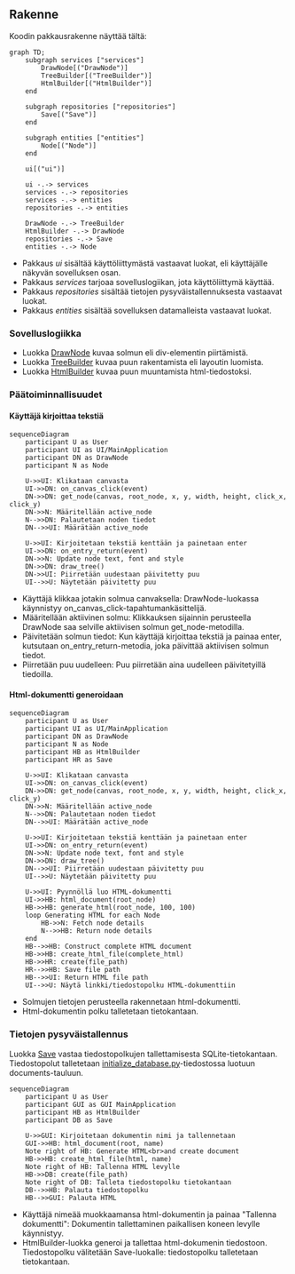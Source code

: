 ## Rakenne

Koodin pakkausrakenne näyttää tältä:

```mermaid
graph TD;
    subgraph services ["services"]
        DrawNode[("DrawNode")]
        TreeBuilder[("TreeBuilder")]
        HtmlBuilder[("HtmlBuilder")]
    end

    subgraph repositories ["repositories"]
        Save[("Save")]
    end

    subgraph entities ["entities"]
        Node[("Node")]
    end

    ui[("ui")]

    ui -.-> services
    services -.-> repositories
    services -.-> entities
    repositories -.-> entities

    DrawNode -.-> TreeBuilder
    HtmlBuilder -.-> DrawNode
    repositories -.-> Save
    entities -.-> Node

```

- Pakkaus _ui_ sisältää käyttöliittymästä vastaavat luokat, eli käyttäjälle näkyvän sovelluksen osan.
- Pakkaus _services_ tarjoaa sovelluslogiikan, jota käyttöliittymä käyttää.
- Pakkaus _repositories_ sisältää tietojen pysyväistallennuksesta vastaavat luokat.
- Pakkaus _entities_ sisältää sovelluksen datamalleista vastaavat luokat.

### Sovelluslogiikka

- Luokka [DrawNode](/src/services/draw_node.py) kuvaa solmun eli div-elementin piirtämistä.
- Luokka [TreeBuilder](/src/services/tree_builder.py) kuvaa puun rakentamista eli layoutin luomista.
- Luokka [HtmlBuilder](/src/services/html_builder.py) kuvaa puun muuntamista html-tiedostoksi.

### Päätoiminnallisuudet

#### Käyttäjä kirjoittaa tekstiä

```mermaid
sequenceDiagram
    participant U as User
    participant UI as UI/MainApplication
    participant DN as DrawNode
    participant N as Node

    U->>UI: Klikataan canvasta
    UI->>DN: on_canvas_click(event)
    DN->>DN: get_node(canvas, root_node, x, y, width, height, click_x, click_y)
    DN->>N: Määritellään active_node
    N-->>DN: Palautetaan noden tiedot
    DN-->>UI: Määrätään active_node

    U->>UI: Kirjoitetaan tekstiä kenttään ja painetaan enter
    UI->>DN: on_entry_return(event)
    DN->>N: Update node text, font and style
    DN->>DN: draw_tree()
    DN->>UI: Piirretään uudestaan päivitetty puu
    UI-->>U: Näytetään päivitetty puu
```

- Käyttäjä klikkaa jotakin solmua canvaksella: DrawNode-luokassa käynnistyy on_canvas_click-tapahtumankäsittelijä.
- Määritellään aktiivinen solmu: Klikkauksen sijainnin perusteella DrawNode saa selville aktiivisen solmun get_node-metodilla.
- Päivitetään solmun tiedot: Kun käyttäjä kirjoittaa tekstiä ja painaa enter, kutsutaan on_entry_return-metodia, joka päivittää aktiivisen solmun tiedot.
- Piirretään puu uudelleen: Puu piirretään aina uudelleen päivitetyillä tiedoilla.

#### Html-dokumentti generoidaan

```mermaid
sequenceDiagram
    participant U as User
    participant UI as UI/MainApplication
    participant DN as DrawNode
    participant N as Node
    participant HB as HtmlBuilder
    participant HR as Save

    U->>UI: Klikataan canvasta
    UI->>DN: on_canvas_click(event)
    DN->>DN: get_node(canvas, root_node, x, y, width, height, click_x, click_y)
    DN->>N: Määritellään active_node
    N-->>DN: Palautetaan noden tiedot
    DN-->>UI: Määrätään active_node

    U->>UI: Kirjoitetaan tekstiä kenttään ja painetaan enter
    UI->>DN: on_entry_return(event)
    DN->>N: Update node text, font and style
    DN->>DN: draw_tree()
    DN-->>UI: Piirretään uudestaan päivitetty puu
    UI-->>U: Näytetään päivitetty puu

    U->>UI: Pyynnöllä luo HTML-dokumentti
    UI->>HB: html_document(root_node)
    HB->>HB: generate_html(root_node, 100, 100)
    loop Generating HTML for each Node
        HB->>N: Fetch node details
        N-->>HB: Return node details
    end
    HB-->>HB: Construct complete HTML document
    HB->>HB: create_html_file(complete_html)
    HB->>HR: create(file_path)
    HR-->>HB: Save file path
    HB-->>UI: Return HTML file path
    UI-->>U: Näytä linkki/tiedostopolku HTML-dokumenttiin
```

- Solmujen tietojen perusteella rakennetaan html-dokumentti.
- Html-dokumentin polku talletetaan tietokantaan.

### Tietojen pysyväistallennus

Luokka [Save](/src/repositories/html_repository.py) vastaa tiedostopolkujen tallettamisesta SQLite-tietokantaan. Tiedostopolut talletetaan [initialize_database.py](/initialize_database.py)-tiedostossa luotuun documents-tauluun. 

```mermaid
sequenceDiagram
    participant U as User
    participant GUI as GUI MainApplication
    participant HB as HtmlBuilder
    participant DB as Save

    U->>GUI: Kirjoitetaan dokumentin nimi ja tallennetaan
    GUI->>HB: html_document(root, name)
    Note right of HB: Generate HTML<br>and create document
    HB->>HB: create_html_file(html, name)
    Note right of HB: Tallenna HTML levylle
    HB->>DB: create(file_path)
    Note right of DB: Talleta tiedostopolku tietokantaan
    DB-->>HB: Palauta tiedostopolku
    HB-->>GUI: Palauta HTML
```
- Käyttäjä nimeää muokkaamansa html-dokumentin ja painaa "Tallenna dokumentti": Dokumentin tallettaminen paikallisen koneen levylle käynnistyy.
- HtmlBuilder-luokka generoi ja tallettaa html-dokumenin tiedostoon. Tiedostopolku välitetään Save-luokalle: tiedostopolku talletetaan tietokantaan. 
